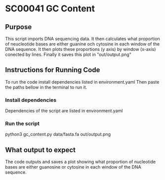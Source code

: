 # SC00041 GC Content

## Purpose

This script imports DNA sequencing data. 
It then calculates what proportion of neucleotide bases are either guanine och cytosine in each window of the DNA sequence.
It then plots these proportions (y axis) by window (x-axis) conected by lines.
Finally it saves this plot in "out/output.png"

## Instructions for Running Code
To run the code install dependencies listed in environment.yaml
Then paste the paths bellow in the terminal to run it.

### Install dependencies
Dependencies of the script are listed in environment.yaml

### Run the script
python3 gc_content.py data/fasta.fa out/output.png

## What output to expect
The code outputs and saves a plot showing what proportion of nucleotide bases are either guanosine or cytosine in each window of the DNA sequence.
